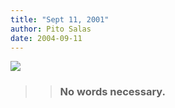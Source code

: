 ```yaml
---
title: "Sept 11, 2001"
author: Pito Salas
date: 2004-09-11
---
```



>>

>>
[![](https://i0.wp.com/s3.media.squarespace.com/production/1075723/12829350/weblogs/archives/r2021420482%5B1%5D-thumb.jpg?resize=360%2C450)](<http://s3.media.squarespace.com/production/1075723/12829350/weblogs/archives/r2021420482%5B1%5D.html>)

>>

>> ### No words necessary.


